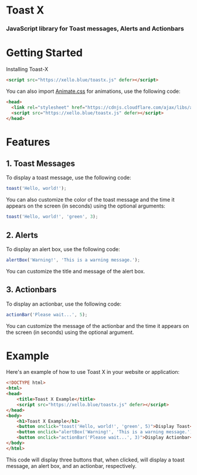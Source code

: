 # Toast X
### JavaScript library for Toast messages, Alerts and Actionbars


# Getting Started
Installing Toast-X
```html
<script src="https://xello.blue/toastx.js" defer></script>
```
You can also import [Animate.css](<https://animate.style/>) for animations, use the following code:
```html
<head>
  <link rel="stylesheet" href="https://cdnjs.cloudflare.com/ajax/libs/animate.css/4.1.1/animate.min.css"/>
  <script src="https://xello.blue/toastx.js" defer></script>
</head>
```

# Features
## 1. Toast Messages
To display a toast message, use the following code:

```js
toast('Hello, world!');
```

You can also customize the color of the toast message and the time it appears on the screen (in seconds) using the optional arguments:
```js
toast('Hello, world!', 'green', 3);
```

## 2. Alerts
To display an alert box, use the following code:

```js
alertBox('Warning!', 'This is a warning message.');
```
You can customize the title and message of the alert box.

## 3. Actionbars
To display an actionbar, use the following code:
```js
actionBar('Please wait...', 5);
```
You can customize the message of the actionbar and the time it appears on the screen (in seconds) using the optional argument.

# Example
Here's an example of how to use Toast X in your website or application:

```html
<!DOCTYPE html>
<html>
<head>
	<title>Toast X Example</title>
	<script src="https://xello.blue/toastx.js" defer></script>
</head>
<body>
	<h1>Toast X Example</h1>
	<button onclick="toast('Hello, world!', 'green', 5)">Display Toast</button>
	<button onclick="alertBox('Warning!', 'This is a warning message.')">Display Alert</button>
	<button onclick="actionBar('Please wait...', 3)">Display Actionbar</button>
</body>
</html>
```

This code will display three buttons that, when clicked, will display a toast message, an alert box, and an actionbar, respectively.

